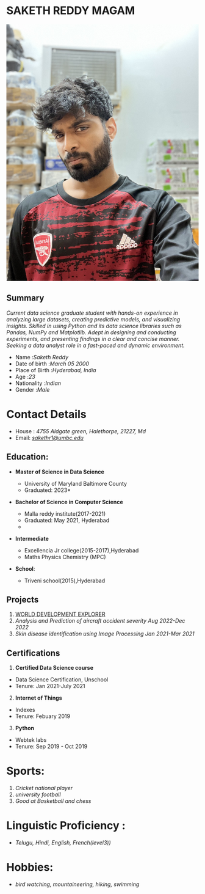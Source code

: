 # SAKETH REDDY MAGAM 
![SAKETH REDDY'S HEADSHOT](https://github.com/saketh105/saketh105/blob/main/IMG_E0720.JPG)
## Summary
*Current data science graduate student with hands-on experience in analyzing large datasets, creating predictive models, and visualizing insights. Skilled in using Python and its data science libraries such as Pandas, NumPy and Matplotlib. Adept in designing and conducting experiments, and presenting findings in a clear and concise manner. Seeking a data analyst role in a fast-paced and dynamic environment.*

- Name :*Saketh Reddy*
- Date of birth :*March 05 2000*
- Place of Birth :*Hyderabad, India*
- Age :*23*
- Nationality :*Indian*
- Gender :*Male*

# Contact Details
- House : *4755 Aldgate green, Halethorpe, 21227, Md*
- Email: *sakethr1@umbc.edu*

## Education:
- **Master of Science in Data Science**
  - University of Maryland Baltimore County
  - Graduated: 2023*
  
- **Bachelor of Science in Computer Science**
  - Malla reddy institute(2017-2021)
  - Graduated: May 2021, Hyderabad
  - 
- **Intermediate**
  - Excellencia Jr college(2015-2017),Hyderabad
  - Maths Physics Chemistry (MPC)

- **School**:
  - Triveni school(2015),Hyderabad

## Projects
1. [WORLD DEVELOPMENT EXPLORER](https://github.com/saketh105/Data690/blob/main/WORLD%20DEVELOPMENT%20EXPLORER/PART_A.md)
2. *Analysis and Prediction of aircraft accident severity Aug 2022-Dec 2022*
3. *Skin disease identification using Image Processing	Jan 2021-Mar 2021*

## Certifications
1. **Certified Data Science course**
  - Data Science Certification, Unschool
  - Tenure: Jan 2021-July 2021
    
2.  **Internet of Things**
  - Indexes                   
  - Tenure: Febuary 2019
    
3. **Python**
  - Webtek labs             
  - Tenure: Sep 2019 - Oct 2019
    
# Sports:
1. *Cricket national player*
2. *university football*
3. *Good at Basketball and chess*

# Linguistic Proficiency :
- *Telugu, Hindi, English, French(level3))*

# Hobbies:
- *bird watching, mountaineering, hiking, swimming*
